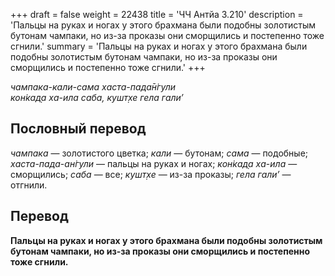 +++
draft = false
weight = 22438
title = 'ЧЧ Антйа 3.210'
description = 'Пальцы на руках и ногах у этого брахмана были подобны золотистым бутонам чампаки, но из-за проказы они сморщились и постепенно тоже сгнили.'
summary = 'Пальцы на руках и ногах у этого брахмана были подобны золотистым бутонам чампаки, но из-за проказы они сморщились и постепенно тоже сгнили.'
+++

_чампака-кали-сама хаста-пада̄н̇гули  
кон̇кад̣а ха-ила саба, кушт̣хе гела гали’_

## Пословный перевод

_чампака_ — золотистого цветка; _кали_ — бутонам; _сама_ — подобные; _хаста_\-_пада_\-_ан̇гули_ — пальцы на руках и ногах; _кон̇кад̣а_ _ха_\-_ила_ — сморщились; _саба_ — все; _кушт̣хе_ — из-за проказы; _гела_ _гали’_ — отгнили.

## Перевод

**Пальцы на руках и ногах у этого брахмана были подобны золотистым бутонам чампаки, но из-за проказы они сморщились и постепенно тоже сгнили.**
